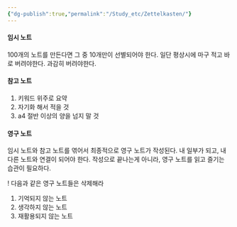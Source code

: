 ```yaml
---
{"dg-publish":true,"permalink":"/Study_etc/Zettelkasten/"}
---
```


#### 임시 노트

100개의 노트를 만든다면 그 중 10개만이 선별되어야 한다.
일단 평상시에 마구 적고 바로 버려야한다. 
과감히 버려야한다.

#### 참고 노트

1. 키워드 위주로 요약
2. 자기화 해서 적을 것
3. a4 절반 이상의 양을 넘지 말 것

#### 영구 노트

임시 노트와 참고 노트를 엮어서 최종적으로 영구 노트가 작성된다.
내 일부가 되고, 내 다른 노트와 연결이 되어야 한다.
작성으로 끝나는게 아니라, 영구 노트를 읽고 즐기는 습관이 필요하다.

! 다음과 같은 영구 노트들은 삭제해라
1. 기억되지 않는 노트
2. 생각하지 않는 노트
3. 재활용되지 않는 노트


